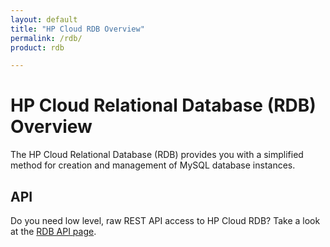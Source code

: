 ```yaml
---
layout: default
title: "HP Cloud RDB Overview"
permalink: /rdb/
product: rdb

---
```

# HP Cloud Relational Database (RDB) Overview

The HP Cloud Relational Database (RDB) provides you with a simplified method for creation and management of MySQL database instances.  

## API
Do you need low level, raw REST API access to HP Cloud RDB?  Take a look at the [RDB API page](/api/rdb/).